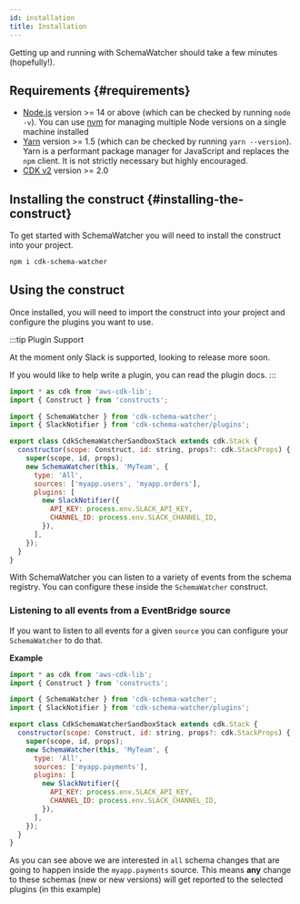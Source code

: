 ```yaml
---
id: installation
title: Installation
---
```


Getting up and running with SchemaWatcher should take a few minutes (hopefully!).

## Requirements {#requirements}

- [Node.js](https://nodejs.org/en/download/) version >= 14 or above (which can be checked by running `node -v`). You can use [nvm](https://github.com/nvm-sh/nvm) for managing multiple Node versions on a single machine installed
- [Yarn](https://yarnpkg.com/en/) version >= 1.5 (which can be checked by running `yarn --version`). Yarn is a performant package manager for JavaScript and replaces the `npm` client. It is not strictly necessary but highly encouraged.
- [CDK v2](https://docs.aws.amazon.com/cdk/v2/guide/migrating-v2.html) version >= 2.0 

## Installing the construct {#installing-the-construct}

To get started with SchemaWatcher you will need to install the construct into your project.

```bash
npm i cdk-schema-watcher
```

## Using the construct

Once installed, you will need to import the construct into your project and configure the plugins you want to use.

:::tip Plugin Support

At the moment only Slack is supported, looking to release more soon.

If you would like to help write a plugin, you can read the plugin docs.
:::

```js
import * as cdk from 'aws-cdk-lib';
import { Construct } from 'constructs';

import { SchemaWatcher } from 'cdk-schema-watcher';
import { SlackNotifier } from 'cdk-schema-watcher/plugins';

export class CdkSchemaWatcherSandboxStack extends cdk.Stack {
  constructor(scope: Construct, id: string, props?: cdk.StackProps) {
    super(scope, id, props);
    new SchemaWatcher(this, 'MyTeam', {
      type: 'All',
      sources: ['myapp.users', 'myapp.orders'],
      plugins: [
        new SlackNotifier({
          API_KEY: process.env.SLACK_API_KEY,
          CHANNEL_ID: process.env.SLACK_CHANNEL_ID,
        }),
      ],
    });
  }
}

```

With SchemaWatcher you can listen to a variety of events from the schema registry. You can configure these inside the `SchemaWatcher` construct.

### Listening to all events from a EventBridge source

If you want to listen to all events for a given `source` you can configure your `SchemaWatcher` to do that. 

**Example**

```js
import * as cdk from 'aws-cdk-lib';
import { Construct } from 'constructs';

import { SchemaWatcher } from 'cdk-schema-watcher';
import { SlackNotifier } from 'cdk-schema-watcher/plugins';

export class CdkSchemaWatcherSandboxStack extends cdk.Stack {
  constructor(scope: Construct, id: string, props?: cdk.StackProps) {
    super(scope, id, props);
    new SchemaWatcher(this, 'MyTeam', {
      type: 'All',
      sources: ['myapp.payments'],
      plugins: [
        new SlackNotifier({
          API_KEY: process.env.SLACK_API_KEY,
          CHANNEL_ID: process.env.SLACK_CHANNEL_ID,
        }),
      ],
    });
  }
}
```

As you can see above we are interested in `all` schema changes that are going to happen inside the `myapp.payments` source. This means **any** change to these schemas (new or new versions) will get reported to the selected plugins (in this example)


